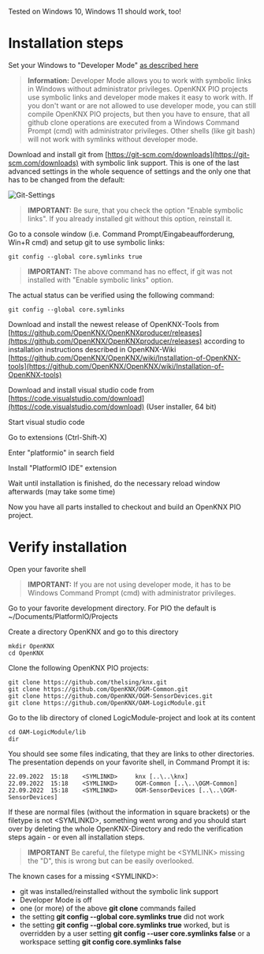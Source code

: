 Tested on Windows 10, Windows 11 should work, too!

# Installation steps

Set your Windows to "Developer Mode" [as described here](https://consumer.huawei.com/en/support/content/en-us15594140/)

> **Information:** Developer Mode allows you to work with symbolic links in Windows without administrator privileges. OpenKNX PIO projects use symbolic links and developer mode makes it easy to work with. If you don't want or are not allowed to use developer mode, you can still compile OpenKNX PIO projects, but then you have to ensure, that all github clone operations are executed from a Windows Command Prompt (cmd) with administrator privileges. Other shells (like git bash) will not work with symlinks without developer mode.

Download and install git from [https://git-scm.com/downloads](https://git-scm.com/downloads) with symbolic link support. This is one of the last advanced settings in the whole sequence of settings and the only one that has to be changed from the default:

![Git-Settings](https://user-images.githubusercontent.com/14316138/192711629-a89ecbe9-4158-441d-81b8-ef08c4b24b85.png)
 
> **IMPORTANT:** Be sure, that you check the option "Enable symbolic links". If you already installed git without this option, reinstall it.

Go to a console window (i.e. Command Prompt/Eingabeaufforderung, Win+R cmd) and setup git to use symbolic links:

    git config --global core.symlinks true

> **IMPORTANT:** The above command has no effect, if git was not installed with "Enable symbolic links" option.

The actual status can be verified using the following command:

    git config --global core.symlinks

Download and install the newest release of OpenKNX-Tools from [https://github.com/OpenKNX/OpenKNXproducer/releases](https://github.com/OpenKNX/OpenKNXproducer/releases) according to installation instructions described in OpenKNX-Wiki [https://github.com/OpenKNX/OpenKNX/wiki/Installation-of-OpenKNX-tools](https://github.com/OpenKNX/OpenKNX/wiki/Installation-of-OpenKNX-tools)

Download and install visual studio code from [https://code.visualstudio.com/download](https://code.visualstudio.com/download) (User installer, 64 bit)

Start visual studio code

Go to extensions (Ctrl-Shift-X)

Enter "platformio" in search field

Install "PlatformIO IDE" extension

Wait until installation is finished, do the necessary reload window afterwards (may take some time)

Now you have all parts installed to checkout and build an OpenKNX PIO project.

# Verify installation

Open your favorite shell

> **IMPORTANT:** If you are not using developer mode, it has to be Windows Command Prompt (cmd) with administrator privileges.

Go to your favorite development directory. For PIO the default is ~/Documents/PlatformIO/Projects

Create a directory OpenKNX and go to this directory

    mkdir OpenKNX
    cd OpenKNX

Clone the following OpenKNX PIO projects:

    git clone https://github.com/thelsing/knx.git
    git clone https://github.com/OpenKNX/OGM-Common.git
    git clone https://github.com/OpenKNX/OGM-SensorDevices.git
    git clone https://github.com/OpenKNX/OAM-LogicModule.git

Go to the lib directory of cloned LogicModule-project and look at its content

    cd OAM-LogicModule/lib
    dir

You should see some files indicating, that they are links to other directories. The presentation depends on your favorite shell, in Command Prompt it is:

    22.09.2022  15:18    <SYMLINKD>     knx [..\..\knx]
    22.09.2022  15:18    <SYMLINKD>     OGM-Common [..\..\OGM-Common]
    22.09.2022  15:18    <SYMLINKD>     OGM-SensorDevices [..\..\OGM-SensorDevices]

If these are normal files (without the information in square brackets) or the filetype is not \<SYMLINKD\>, something went wrong and you should start over by deleting the whole OpenKNX-Directory and redo the verification steps again - or even all installation steps. 

> **IMPORTANT** Be careful, the filetype might be \<SYMLINK\> missing the "D", this is wrong but can be easily overlooked.

The known cases for a missing \<SYMLINKD\>:

* git was installed/reinstalled without the symbolic link support
* Developer Mode is off
* one (or more) of the above **git clone** commands failed
* the setting **git config --global core.symlinks true** did not work
* the setting **git config --global core.symlinks true** worked, but is overridden by a user setting **git config --user core.symlinks false** or a workspace setting **git config core.symlinks false** 
